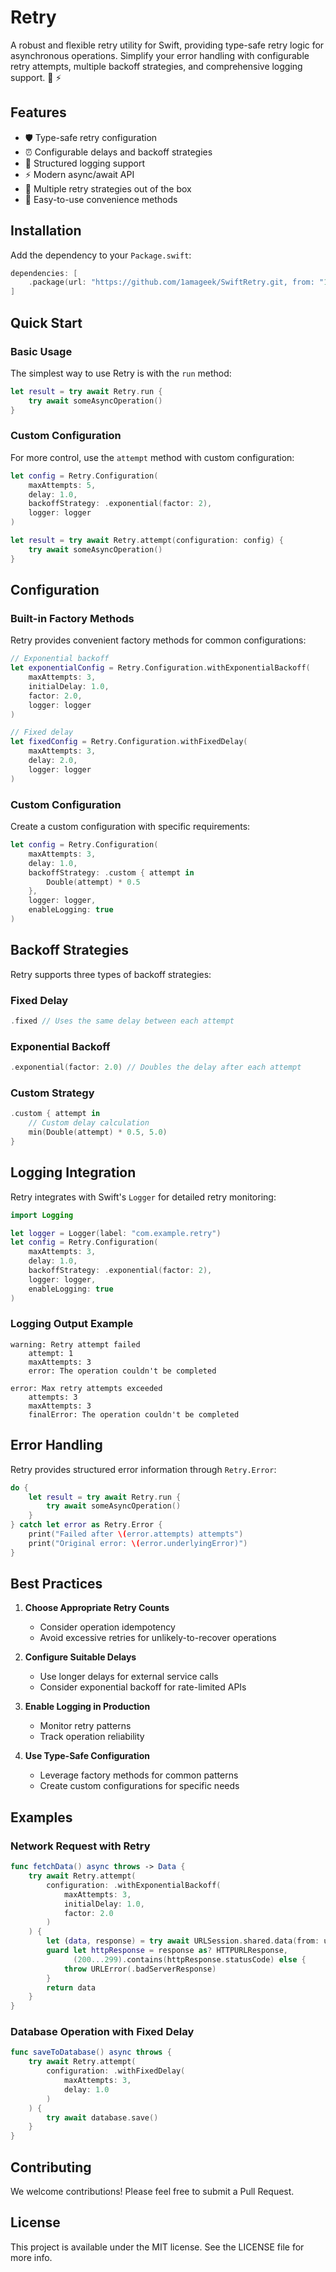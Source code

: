 # Retry

A robust and flexible retry utility for Swift, providing type-safe retry logic for asynchronous operations. Simplify your error handling with configurable retry attempts, multiple backoff strategies, and comprehensive logging support. 🔄 ⚡️

## Features

- 🛡️ Type-safe retry configuration
- ⏰ Configurable delays and backoff strategies
- 📝 Structured logging support
- ⚡️ Modern async/await API
- 🔄 Multiple retry strategies out of the box
- 🎯 Easy-to-use convenience methods

## Installation

Add the dependency to your `Package.swift`:

```swift
dependencies: [
    .package(url: "https://github.com/1amageek/SwiftRetry.git, from: "1.0.0")
]
```

## Quick Start

### Basic Usage

The simplest way to use Retry is with the `run` method:

```swift
let result = try await Retry.run {
    try await someAsyncOperation()
}
```

### Custom Configuration

For more control, use the `attempt` method with custom configuration:

```swift
let config = Retry.Configuration(
    maxAttempts: 5,
    delay: 1.0,
    backoffStrategy: .exponential(factor: 2),
    logger: logger
)

let result = try await Retry.attempt(configuration: config) {
    try await someAsyncOperation()
}
```

## Configuration

### Built-in Factory Methods

Retry provides convenient factory methods for common configurations:

```swift
// Exponential backoff
let exponentialConfig = Retry.Configuration.withExponentialBackoff(
    maxAttempts: 3,
    initialDelay: 1.0,
    factor: 2.0,
    logger: logger
)

// Fixed delay
let fixedConfig = Retry.Configuration.withFixedDelay(
    maxAttempts: 3,
    delay: 2.0,
    logger: logger
)
```

### Custom Configuration

Create a custom configuration with specific requirements:

```swift
let config = Retry.Configuration(
    maxAttempts: 3,
    delay: 1.0,
    backoffStrategy: .custom { attempt in
        Double(attempt) * 0.5
    },
    logger: logger,
    enableLogging: true
)
```

## Backoff Strategies

Retry supports three types of backoff strategies:

### Fixed Delay
```swift
.fixed // Uses the same delay between each attempt
```

### Exponential Backoff
```swift
.exponential(factor: 2.0) // Doubles the delay after each attempt
```

### Custom Strategy
```swift
.custom { attempt in
    // Custom delay calculation
    min(Double(attempt) * 0.5, 5.0)
}
```

## Logging Integration

Retry integrates with Swift's `Logger` for detailed retry monitoring:

```swift
import Logging

let logger = Logger(label: "com.example.retry")
let config = Retry.Configuration(
    maxAttempts: 3,
    delay: 1.0,
    backoffStrategy: .exponential(factor: 2),
    logger: logger,
    enableLogging: true
)
```

### Logging Output Example
```
warning: Retry attempt failed
    attempt: 1
    maxAttempts: 3
    error: The operation couldn't be completed

error: Max retry attempts exceeded
    attempts: 3
    maxAttempts: 3
    finalError: The operation couldn't be completed
```

## Error Handling

Retry provides structured error information through `Retry.Error`:

```swift
do {
    let result = try await Retry.run {
        try await someAsyncOperation()
    }
} catch let error as Retry.Error {
    print("Failed after \(error.attempts) attempts")
    print("Original error: \(error.underlyingError)")
}
```

## Best Practices

1. **Choose Appropriate Retry Counts**
   - Consider operation idempotency
   - Avoid excessive retries for unlikely-to-recover operations

2. **Configure Suitable Delays**
   - Use longer delays for external service calls
   - Consider exponential backoff for rate-limited APIs

3. **Enable Logging in Production**
   - Monitor retry patterns
   - Track operation reliability

4. **Use Type-Safe Configuration**
   - Leverage factory methods for common patterns
   - Create custom configurations for specific needs

## Examples

### Network Request with Retry

```swift
func fetchData() async throws -> Data {
    try await Retry.attempt(
        configuration: .withExponentialBackoff(
            maxAttempts: 3,
            initialDelay: 1.0,
            factor: 2.0
        )
    ) {
        let (data, response) = try await URLSession.shared.data(from: url)
        guard let httpResponse = response as? HTTPURLResponse,
              (200...299).contains(httpResponse.statusCode) else {
            throw URLError(.badServerResponse)
        }
        return data
    }
}
```

### Database Operation with Fixed Delay

```swift
func saveToDatabase() async throws {
    try await Retry.attempt(
        configuration: .withFixedDelay(
            maxAttempts: 3,
            delay: 1.0
        )
    ) {
        try await database.save()
    }
}
```

## Contributing

We welcome contributions! Please feel free to submit a Pull Request.

## License

This project is available under the MIT license. See the LICENSE file for more info.
